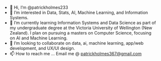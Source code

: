 - 👋 Hi, I’m @patrickholmes233
- 👀 I’m interested in Data, Stats, AI, Machine Learning, and Information Systems.
- 🌱 I’m currently learning Information Systems and Data Science as part of my undergraduate degree at the Victoria University of Wellington (New Zealand). I plan on pursuing a masters on Computer Science, focusing on AI and Machine Learning.
- 💞️ I’m looking to collaborate on data, ai, machine learning, app/web development, and UX/UI design.
- 📫 How to reach me ... Email me @ patrickholmes367@gmail.com

<!---
patrickholmes233/patrickholmes233 is a ✨ special ✨ repository because its `README.md` (this file) appears on your GitHub profile.
You can click the Preview link to take a look at your changes.
--->

